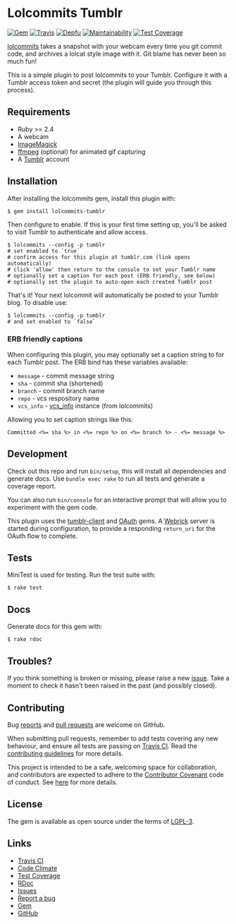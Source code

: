 # Lolcommits Tumblr

[![Gem](https://img.shields.io/gem/v/lolcommits-tumblr.svg?style=flat)](http://rubygems.org/gems/lolcommits-tumblr)
[![Travis](https://img.shields.io/travis/com/lolcommits/lolcommits-tumblr/master.svg?style=flat)](https://travis-ci.com/lolcommits/lolcommits-tumblr)
[![Depfu](https://img.shields.io/depfu/lolcommits/lolcommits-tumblr.svg?style=flat)](https://depfu.com/github/lolcommits/lolcommits-tumblr)
[![Maintainability](https://api.codeclimate.com/v1/badges/0c289196d8504223c31a/maintainability)](https://codeclimate.com/github/lolcommits/lolcommits-tumblr/maintainability)
[![Test Coverage](https://api.codeclimate.com/v1/badges/0c289196d8504223c31a/test_coverage)](https://codeclimate.com/github/lolcommits/lolcommits-tumblr/test_coverage)

[lolcommits](https://lolcommits.github.io/) takes a snapshot with your
webcam every time you git commit code, and archives a lolcat style image
with it. Git blame has never been so much fun!

This is a simple plugin to post lolcommits to your Tumblr. Configure it
with a Tumblr access token and secret (the plugin will guide you through
this process).

## Requirements

* Ruby >= 2.4
* A webcam
* [ImageMagick](http://www.imagemagick.org)
* [ffmpeg](https://www.ffmpeg.org) (optional) for animated gif capturing
* A [Tumblr](https://tumblr.com) account

## Installation

After installing the lolcommits gem, install this plugin with:

    $ gem install lolcommits-tumblr

Then configure to enable. If this is your first time setting up, you'll
be asked to visit Tumblr to authenticate and allow access.

    $ lolcommits --config -p tumblr
    # set enabled to `true`
    # confirm access for this plugin at tumblr.com (link opens automatically)
    # click 'allow' then return to the console to set your Tumblr name
    # optionally set a caption for each post (ERB friendly, see below)
    # optionally set the plugin to auto-open each created Tumblr post

That's it! Your next lolcommit will automatically be posted to your
Tumblr blog.  To disable use:

    $ lolcommits --config -p tumblr
    # and set enabled to `false`

### ERB friendly captions

When configuring this plugin, you may optionally set a caption string to for
each Tumblr post. The ERB bind has these variables available:

* `message` - commit message string
* `sha` - commit sha (shortened)
* `branch` - commit branch name
* `repo` - vcs respository name
* `vcs_info` - [vcs_info](https://github.com/lolcommits/lolcommits/blob/master/lib/lolcommits/vcs_info.rb) instance (from lolcommits)

Allowing you to set caption strings like this:

    Committed <%= sha %> in <%= repo %> on <%= branch %> - <%= message %>

## Development

Check out this repo and run `bin/setup`, this will install all
dependencies and generate docs. Use `bundle exec rake` to run all tests
and generate a coverage report.

You can also run `bin/console` for an interactive prompt that will allow
you to experiment with the gem code.

This plugin uses the
[tumblr-client](https://github.com/tumblr/tumblr_client) and
[OAuth](https://rubygems.org/gems/oauth/versions/0.5.3) gems. A
[Webrick](https://rubygems.org/gems/webrick) server is started during
configuration, to provide a responding `return_uri` for the OAuth flow
to complete.

## Tests

MiniTest is used for testing. Run the test suite with:

    $ rake test

## Docs

Generate docs for this gem with:

    $ rake rdoc

## Troubles?

If you think something is broken or missing, please raise a new
[issue](https://github.com/lolcommits/lolcommits-tumblr/issues). Take a
moment to check it hasn't been raised in the past (and possibly closed).

## Contributing

Bug [reports](https://github.com/lolcommits/lolcommits-tumblr/issues)
and [pull
requests](https://github.com/lolcommits/lolcommits-tumblr/pulls) are
welcome on GitHub.

When submitting pull requests, remember to add tests covering any new
behaviour, and ensure all tests are passing on [Travis
CI](https://travis-ci.com/lolcommits/lolcommits-tumblr). Read the
[contributing
guidelines](https://github.com/lolcommits/lolcommits-tumblr/blob/master/CONTRIBUTING.md)
for more details.

This project is intended to be a safe, welcoming space for
collaboration, and contributors are expected to adhere to the
[Contributor Covenant](http://contributor-covenant.org) code of conduct.
See
[here](https://github.com/lolcommits/lolcommits-tumblr/blob/master/CODE_OF_CONDUCT.md)
for more details.

## License

The gem is available as open source under the terms of
[LGPL-3](https://opensource.org/licenses/LGPL-3.0).

## Links

* [Travis CI](https://travis-ci.com/lolcommits/lolcommits-tumblr)
* [Code Climate](https://codeclimate.com/github/lolcommits/lolcommits-tumblr)
* [Test Coverage](https://codeclimate.com/github/lolcommits/lolcommits-tumblr/coverage)
* [RDoc](http://rdoc.info/projects/lolcommits/lolcommits-tumblr)
* [Issues](http://github.com/lolcommits/lolcommits-tumblr/issues)
* [Report a bug](http://github.com/lolcommits/lolcommits-tumblr/issues/new)
* [Gem](http://rubygems.org/gems/lolcommits-tumblr)
* [GitHub](https://github.com/lolcommits/lolcommits-tumblr)
